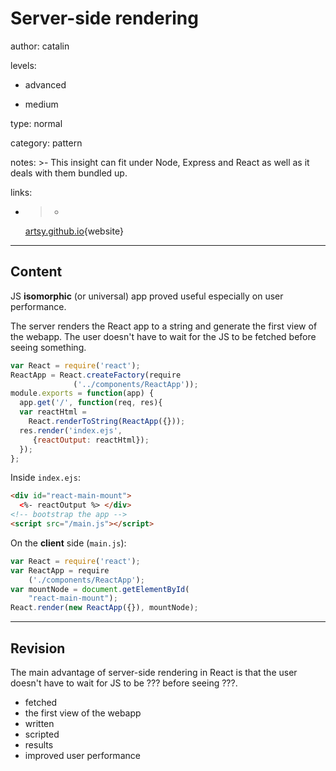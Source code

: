 # Server-side rendering 
author: catalin

levels:

  - advanced

  - medium

type: normal

category: pattern

notes: >-
  This insight can fit under Node, Express and React as well as it deals with
  them bundled up.

links:

  - >-
    [artsy.github.io](http://artsy.github.io/blog/2013/11/30/rendering-on-the-server-and-client-in-node-dot-js/){website}

---
## Content

JS **isomorphic** (or universal) app proved useful especially on user performance.

The server renders the React app to a string and generate the first view of the webapp. The user doesn't have to wait for the JS to be fetched before seeing something.
```javascript
var React = require('react');
ReactApp = React.createFactory(require
              ('../components/ReactApp')); 
module.exports = function(app) { 
  app.get('/', function(req, res){ 
  var reactHtml = 
    React.renderToString(ReactApp({})); 
  res.render('index.ejs',
     {reactOutput: reactHtml});
  }); 
};
```
Inside `index.ejs`:
```html
<div id="react-main-mount"> 
  <%- reactOutput %> </div>
<!-- bootstrap the app -->
<script src="/main.js"></script>
```

On the **client** side (`main.js`):
```javascript
var React = require('react');
var ReactApp = require
    ('./components/ReactApp'); 
var mountNode = document.getElementById(
    "react-main-mount"); 
React.render(new ReactApp({}), mountNode);
```

---
## Revision

The main advantage of server-side rendering in React is that the user doesn't have to wait for JS to be ??? before seeing ???.

* fetched
* the first view of the webapp
* written
* scripted
* results
* improved user performance